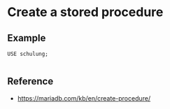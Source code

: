 # Create a stored procedure 

## Example 

```
USE schulung;


```

## Reference 

  * https://mariadb.com/kb/en/create-procedure/

